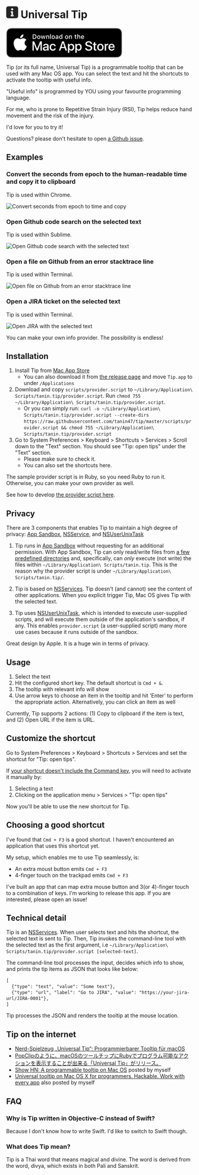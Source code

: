 ![Universal Tip icon](./app-icon.png) Universal Tip
==============

[![Download from Mac App Store](./download-button.svg)](https://apps.apple.com/us/app/universal-tip/id1495732622)

Tip (or its full name, Universal Tip) is a programmable tooltip that can be used with any Mac OS app. You can select the text and hit the shortcuts to activate the tooltip with useful info.

"Useful info" is programmed by YOU using your favourite programming language. 

For me, who is prone to Repetitive Strain Injury (RSI), Tip helps reduce hand movement and the risk of the injury.

I'd love for you to try it!

Questions? please don't hesitate to open [a Github issue](https://github.com/tanin47/tip/issues).


Examples
---------

### Convert the seconds from epoch to the human-readable time and copy it to clipboard

Tip is used within Chrome.

![Convert seconds from epoch to time and copy](https://media.giphy.com/media/f952ZuRG9kqCoxGt8v/giphy.gif)

### Open Github code search on the selected text

Tip is used within Sublime.

![Open Github code search with the selected text](https://media.giphy.com/media/cjif6axsDr7tEaP0EF/giphy.gif)

### Open a file on Github from an error stacktrace line

Tip is used within Terminal.

![Open file on Github from an error stacktrace line](https://media.giphy.com/media/JSYWptFElQmDJOXzXO/giphy.gif)

### Open a JIRA ticket on the selected text

Tip is used within Terminal.

![Open JIRA with the selected text](https://media.giphy.com/media/H48pYa5PddvEY9MGP6/giphy.gif)

You can make your own info provider. The possibility is endless!


Installation
-------------

1. Install Tip from [Mac App Store](https://apps.apple.com/us/app/universal-tip/id1495732622)
    * You can also download it from [the release page](https://github.com/tanin47/tip/releases) and move `Tip.app` to under `/Applications`
2. Download and copy `scripts/provider.script` to `~/Library/Application\ Scripts/tanin.tip/provider.script`. Run `chmod 755 ~/Library/Application\ Scripts/tanin.tip/provider.script`. 
    * Or you can simply run: `curl -o ~/Library/Application\ Scripts/tanin.tip/provider.script --create-dirs  https://raw.githubusercontent.com/tanin47/tip/master/scripts/provider.script && chmod 755 ~/Library/Application\ Scripts/tanin.tip/provider.script`
3. Go to System Preferences > Keyboard > Shortcuts > Services > Scroll down to the "Text" section. You should see "Tip: open tips" under the "Text" section. 
    * Please make sure to check it.
    * You can also set the shortcuts here.

The sample provider script is in Ruby, so you need Ruby to run it. Otherwise, you can make your own provider as well.

See how to develop [the provider script here](PROVIDER.md).


Privacy
---------

There are 3 components that enables Tip to maintain a high degree of privacy: [App Sandbox](https://developer.apple.com/app-sandboxing/), [NSService](https://developer.apple.com/design/human-interface-guidelines/macos/extensions/services/), and [NSUserUnixTask](https://developer.apple.com/documentation/foundation/nsuserunixtask?language=objc)

1. Tip runs in [App Sandbox](https://developer.apple.com/app-sandboxing/) without requesting for an additional permission. With App Sandbox, Tip can only read/write files from [a few predefined directories](https://developer.apple.com/library/archive/documentation/Security/Conceptual/AppSandboxDesignGuide/AppSandboxInDepth/AppSandboxInDepth.html) and, specifically, can *only* execute (not write) the files within `~/Library/Application\ Scripts/tanin.tip`. This is the reason why the provider script is under `~/Library/Application\ Scripts/tanin.tip/`.

2. Tip is based on [NSServices](https://developer.apple.com/design/human-interface-guidelines/macos/extensions/services/). Tip doesn't (and cannot) see the content of other applications. When you explicit trigger Tip, Mac OS gives Tip with the selected text.

3. Tip uses [NSUserUnixTask](https://developer.apple.com/documentation/foundation/nsuserunixtask?language=objc), which is intended to execute user-supplied scripts, and will execute them outside of the application's sandbox, if any. This enables `provider.script` (a user-supplied script) many more use cases because it runs outside of the sandbox.

Great design by Apple. It is a huge win in terms of privacy.


Usage
------

1. Select the text
2. Hit the configured short key. The default shortcut is `Cmd + &`.
3. The tooltip with relevant info will show
4. Use arrow keys to choose an item in the tooltip and hit 'Enter' to perform the appropriate action. Alternatively, you can click an item as well

Currently, Tip supports 2 actions: (1) Copy to clipboard if the item is text, and (2) Open URL if the item is URL.


Customize the shortcut
-----------------------
Go to System Preferences > Keyboard > Shortcuts > Services and set the shortcut for "Tip: open tips".

If [your shortcut doesn't include the Command key](https://apple.stackexchange.com/questions/260683/keyboard-shortcut-for-service-only-works-after-i-manually-run-the-service), you will need to activate it manually by:

1. Selecting a text
2. Clicking on the application menu > Services > "Tip: open tips"

Now you'll be able to use the new shortcut for Tip.

Choosing a good shortcut
-------------------------

I've found that `Cmd + F3` is a good shortcut. I haven't encountered an application that uses this shortcut yet.

My setup, which enables me to use Tip seamlessly, is:

* An extra moust button emits `Cmd + F3`
* 4-finger touch on the trackpad emits `Cmd + F3`

I've built an app that can map extra mouse button and 3(or 4)-finger touch to a combination of keys. I'm working to release this app. If you are interested, please open an issue!


Technical detail
-----------------

Tip is an [NSServices](https://developer.apple.com/library/archive/documentation/Cocoa/Conceptual/SysServices/introduction.html#//apple_ref/doc/uid/10000101-SW1). When user selects text and hits the shortcut, the selected text is sent to Tip. Then, Tip invokes the command-line tool with the selected text as the first argument, i.e `~/Library/Application\ Scripts/tanin.tip/provider.script [selected-text]`.

The command-line tool processes the input, decides which info to show, and prints the tip items as JSON that looks like below:

```
[
  {"type": "text", "value": "Some text"},
  {"type": "url", "label": "Go to JIRA", "value": "https://your-jira-url/JIRA-0001"},
]
```

Tip processes the JSON and renders the tooltip at the mouse location.

Tip on the internet
----------------------------

* [Nerd-Spielzeug „Universal Tip“: Programmierbarer Tooltip für macOS](https://www.ifun.de/nerd-spielzeug-universal-tip-programmierbarer-tooltip-fuer-macos-152982/)
* [PopClipのように、macOSのツールチップにRubyでプログラム可能なアクションを表示することが出来る「Universal Tip」がリリース。](https://applech2.com/archives/post-90727.html?amp=1)
* [Show HN: A programmable tooltip on Mac OS](https://news.ycombinator.com/item?id=22919843) posted by myself
* [Universal tooltip on Mac OS X for programmers. Hackable. Work with every app](https://www.reddit.com/r/programming/comments/eqcnq9/universal_tooltip_on_mac_os_x_for_programmers/) also posted by myself


FAQ
----

### Why is Tip written in Objective-C instead of Swift?

Because I don't know how to write Swift. I'd like to switch to Swift though.

### What does Tip mean?

Tip is a Thai word that means magical and divine. The word is derived from the word, divya, which exists in both Pali and Sanskrit.
